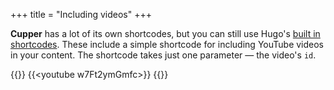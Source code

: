 +++
title = "Including videos"
+++

**Cupper** has a lot of its own shortcodes, but you can still use Hugo's [built in shortcodes](https://gohugo.io/extras/shortcodes#built-in-shortcodes). These include a simple shortcode for including YouTube videos in your content. The shortcode takes just one parameter — the video's `id`.

{{<codeBlock>}}
&#x7b;{&lt;youtube w7Ft2ymGmfc>}}
{{</codeBlock>}}
